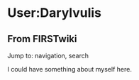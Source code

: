 # User:Darylvulis

## From FIRSTwiki

Jump to: navigation, search

I could have something about myself here.
